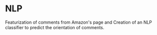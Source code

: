 # NLP
Featurization of comments from Amazon's page and Creation of an NLP classifier to predict the orientation of comments.
